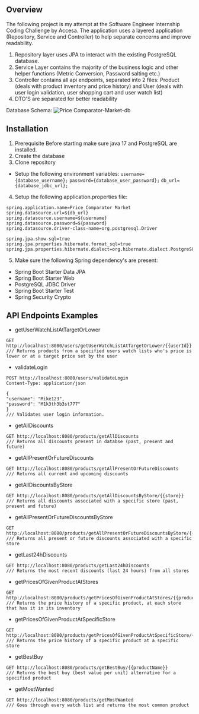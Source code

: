 ## Overview
The following project is my attempt at the Software Engineer Internship Coding Challenge by Accesa.  The application uses a layered application (Repository, Service and Controller) to help separate concerns and improve readability. 
1. Repository layer uses JPA to interact with the existing PostgreSQL database.
2. Service Layer contains the majority of the business logic and other helper functions (Metric Conversion, Password salting etc.)
3. Controller contains all api endpoints, separated into 2 files: Product (deals with product inventory and price history) and User (deals with user login validation, user shopping cart and user watch list)
4. DTO'S are separated for better readability

Database Schema:
![Price Comparator-Market-db](https://github.com/user-attachments/assets/288ee5f1-1863-46e6-9c91-3bd568acfefe)
## Installation
1. Prerequisite
Before starting make sure java 17 and PostgreSQL are installed. 
2. Create the database
3. Clone repository
- Setup the following environment variables:
``username={database_username};``
``password={database_user_password};``
``db_url={database_jdbc_url};``
4. Setup the following application.properties file:
```
spring.application.name=Price Comparator Market
spring.datasource.url=${db_url}
spring.datasource.username=${username}
spring.datasource.password=${password}
spring.datasource.driver-class-name=org.postgresql.Driver

spring.jpa.show-sql=true
spring.jpa.properties.hibernate.format_sql=true
spring.jpa.properties.hibernate.dialect=org.hibernate.dialect.PostgreSQLDialect
```
5. Make sure the following Spring dependency's are present:
- Spring Boot Starter Data JPA
-  Spring Boot Starter Web
- PostgreSQL JDBC Driver
- Spring Boot Starter Test
- Spring Security Crypto

## API Endpoints Examples


- getUserWatchListAtTargetOrLower
```
GET http://localhost:8080/users/getUserWatchListAtTargetOrLower/{{userId}}
/// Returns products from a specified users watch lists who's price is lower or at a target price set by the user
```
- validateLogin
```
POST http://localhost:8080/users/validateLogin  
Content-Type: application/json  
  
{  
"username": "Mike123", 
"password": "M1k3th3b3st777"
}
/// Validates user login information.
```
- getAllDiscounts
```
GET http://localhost:8080/products/getAllDiscounts
/// Returns all discounts present in databse (past, present and future)
```

- getAllPresentOrFutureDiscounts
```
GET http://localhost:8080/products/getAllPresentOrFutureDiscounts
/// Returns all current and upcoming discounts
```
- getAllDiscountsByStore
```
GET http://localhost:8080/products/getAllDiscountsByStore/{{store}}
/// Returns all discounts associated with a specific store (past, present and future)
```
- getAllPresentOrFutureDiscountsByStore
```
GET http://localhost:8080/products/getAllPresentOrFutureDiscountsByStore/{{store}}
/// Returns all present or future discounts associated with a specific store
```
- getLast24hDiscounts
```
GET http://localhost:8080/products/getLast24hDiscounts
/// Returns the most recent discounts (last 24 hours) from all stores
```
- getPricesOfGivenProductAtStores
```
GET http://localhost:8080/products/getPricesOfGivenProductAtStores/{{productName}}
/// Returns the price history of a specific product, at each store that has it in its inventory
```
- getPricesOfGivenProductAtSpecificStore
```
GET http://localhost:8080/products/getPricesOfGivenProductAtSpecificStore/{{productName}}/{{store}}
/// Returns the price history of a specific product at a specific store
```
- getBestBuy
```
GET http://localhost:8080/products/getBestBuy/{{productName}}
/// Returns the best buy (best value per unit) alternative for a specified product
```
- getMostWanted
```
GET http://localhost:8080/products/getMostWanted
/// Goes through every watch list and returns the most common product
```
